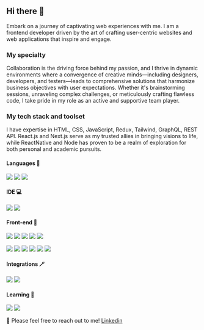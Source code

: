 ## Hi there 👋

Embark on a journey of captivating web experiences with me. I am a frontend developer driven by the art of crafting user-centric websites and web applications that inspire and engage.

### My specialty


Collaboration is the driving force behind my passion, and I thrive in dynamic environments where a convergence of creative minds—including designers, developers, and testers—leads to comprehensive solutions that harmonize business objectives with user expectations. Whether it's brainstorming sessions, unraveling complex challenges, or meticulously crafting flawless code, I take pride in my role as an active and supportive team player.


### My tech stack and toolset

I have expertise in HTML, CSS, JavaScript, Redux, Tailwind, GraphQL, REST API. React.js and Next.js serve as my trusted allies in bringing visions to life, while ReactNative and Node has proven to be a realm of exploration for both personal and academic pursuits.

#### Languages 🚀

![](https://img.shields.io/badge/JavaScript-Language-informational?style=flat-square&logo=javascript&logoColor=white&color=2bbc8a)
![](https://img.shields.io/badge/TypeScript-Dialect-informational?style=flat-square&logo=typescript&logoColor=white&color=2bbc8a)
![](https://img.shields.io/badge/GraphQL-Language-informational?style=flat-square&logo=Apollo%20GraphQL&logoColor=white&color=2bbc8a)

#### IDE 💻
![](https://img.shields.io/badge/VSCode-Editor-informational?style=flat-square&logo=visual%20studio%20code&logoColor=white&color=2bbc8a)
![](https://img.shields.io/badge/WebStorm-Editor-informational?style=flat-square&logo=webstorm&logoColor=white&color=2bbc8a)

#### Front-end 🎉
![](https://img.shields.io/badge/React-Framework-informational?style=flat-square&logo=react&logoColor=white&color=2bbc8a)
![](https://img.shields.io/badge/HTML-Language-informational?style=flat-square&logo=html5&logoColor=white&color=2bbc8a)
![](https://img.shields.io/badge/CSS-Language-informational?style=flat-square&logo=css3&logoColor=white&color=2bbc8a)
![](https://img.shields.io/badge/LESS-Dialect-informational?style=flat-square&logo=less&logoColor=white&color=2bbc8a)
![](https://img.shields.io/badge/SASS-Dialect-informational?style=flat-square&logo=sass&logoColor=white&color=2bbc8a)

![](https://img.shields.io/badge/Tailwind_UI-UI_Framework-informational?style=flat-square&logo=tailwindcss&logoColor=white&color=2bbc8a)
![](https://img.shields.io/badge/Bootstrap-UI_Framework-informational?style=flat-square&logo=bootstrap&logoColor=white&color=2bbc8a)
![](https://img.shields.io/badge/NextJS-Framework-informational?style=flat-square&logo=nextdotjs&logoColor=white&color=2bbc8a)
![](https://img.shields.io/badge/Redux-Library-informational?style=flat-square&logo=redux&logoColor=white&color=2bbc8a)
![](https://img.shields.io/badge/React-Query?style=flat-square&logo=react%20query&logoColor=white&color=2bbc8a)
![](https://img.shields.io/badge/Chakra-UI?style=flat-squar&logo=chakra-%234ED1C5.svg?logoColor=whiteColor=2bbc8a)

#### Integrations 🪄
![](https://img.shields.io/badge/Stripe-Payments-informational?style=flat-square&logo=stripe&logoColor=white&color=2bbc8a)
![](https://img.shields.io/badge/Google-Authorisation-informational?style=flat-square&logo=google&logoColor=white&color=2bbc8a)

#### Learning 🌚
![](https://img.shields.io/badge/NodeJS-JavaScript_runtime-informational?style=flat-square&logo=nodedotjs&logoColor=white&color=2bbc8a)
![](https://img.shields.io/badge/React_Native-Framework-informational?style=flat-square&logo=nodedotjs&logoColor=white&color=2bbc8a)


🙌 Please feel free to reach out to me!
[Linkedin](https://www.linkedin.com/in/dariiasalmiiarova/?locale=en_US)
